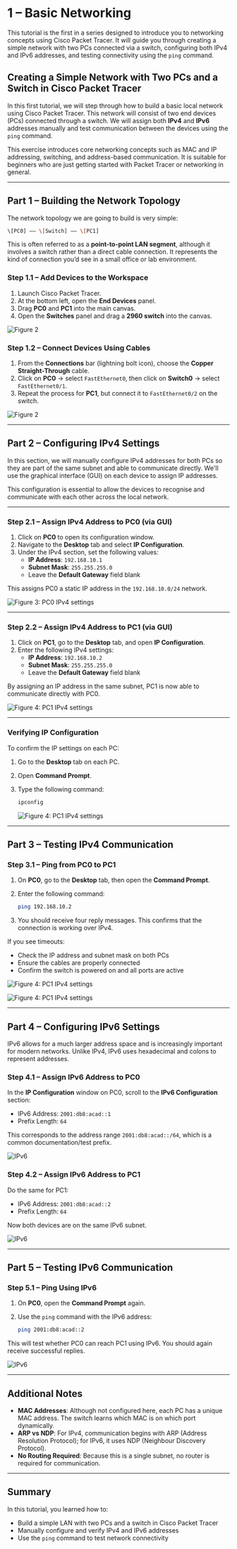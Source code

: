 # 1 – Basic Networking  

This tutorial is the first in a series designed to introduce you to networking concepts using Cisco Packet Tracer. It will guide you through creating a simple network with two PCs connected via a switch, configuring both IPv4 and IPv6 addresses, and testing connectivity using the `ping` command.

## Creating a Simple Network with Two PCs and a Switch in Cisco Packet Tracer

In this first tutorial, we will step through how to build a basic local network using Cisco Packet Tracer. This network will consist of two end devices (PCs) connected through a switch. We will assign both **IPv4** and **IPv6** addresses manually and test communication between the devices using the `ping` command.

This exercise introduces core networking concepts such as MAC and IP addressing, switching, and address-based communication. It is suitable for beginners who are just getting started with Packet Tracer or networking in general.

---

## Part 1 – Building the Network Topology

The network topology we are going to build is very simple:

```bash
\[PC0] —— \[Switch] —— \[PC1]
```

This is often referred to as a **point-to-point LAN segment**, although it involves a switch rather than a direct cable connection. It represents the kind of connection you’d see in a small office or lab environment.

### Step 1.1 – Add Devices to the Workspace

1. Launch Cisco Packet Tracer.
2. At the bottom left, open the **End Devices** panel.
3. Drag **PC0** and **PC1** into the main canvas.
4. Open the **Switches** panel and drag a **2960 switch** into the canvas.

![Figure 2](../../img/cisco-tutorials/tutorial-1/fig1.png)

### Step 1.2 – Connect Devices Using Cables

1. From the **Connections** bar (lightning bolt icon), choose the **Copper Straight-Through** cable.
2. Click on **PC0** → select `FastEthernet0`, then click on **Switch0** → select `FastEthernet0/1`.
3. Repeat the process for **PC1**, but connect it to `FastEthernet0/2` on the switch.

![Figure 2](../../img/cisco-tutorials/tutorial-1/fig2.png)

---

## Part 2 – Configuring IPv4 Settings

In this section, we will manually configure IPv4 addresses for both PCs so they are part of the same subnet and able to communicate directly. We'll use the graphical interface (GUI) on each device to assign IP addresses.

This configuration is essential to allow the devices to recognise and communicate with each other across the local network.

---

### Step 2.1 – Assign IPv4 Address to PC0 (via GUI)

1. Click on **PC0** to open its configuration window.
2. Navigate to the **Desktop** tab and select **IP Configuration**.
3. Under the IPv4 section, set the following values:
   - **IP Address**: `192.168.10.1`
   - **Subnet Mask**: `255.255.255.0`
   - Leave the **Default Gateway** field blank

This assigns PC0 a static IP address in the `192.168.10.0/24` network.

![Figure 3: PC0 IPv4 settings](../../img/cisco-tutorials/tutorial-1/fig3.png)

---

### Step 2.2 – Assign IPv4 Address to PC1 (via GUI)

1. Click on **PC1**, go to the **Desktop** tab, and open **IP Configuration**.
2. Enter the following IPv4 settings:
   - **IP Address**: `192.168.10.2`
   - **Subnet Mask**: `255.255.255.0`
   - Leave the **Default Gateway** field blank

By assigning an IP address in the same subnet, PC1 is now able to communicate directly with PC0.

![Figure 4: PC1 IPv4 settings](../../img/cisco-tutorials/tutorial-1/fig4.png)

---

### Verifying IP Configuration

To confirm the IP settings on each PC:

1. Go to the **Desktop** tab on each PC.
2. Open **Command Prompt**.
3. Type the following command:

   ```bash
   ipconfig
    ```

    ![Figure 4: PC1 IPv4 settings](../../img/cisco-tutorials/tutorial-1/fig5.png)

---

## Part 3 – Testing IPv4 Communication

### Step 3.1 – Ping from PC0 to PC1

1. On **PC0**, go to the **Desktop** tab, then open the **Command Prompt**.
2. Enter the following command:

    ```bash
    ping 192.168.10.2
    ```

3. You should receive four reply messages. This confirms that the connection is working over IPv4.

If you see timeouts:

- Check the IP address and subnet mask on both PCs
- Ensure the cables are properly connected
- Confirm the switch is powered on and all ports are active

![Figure 4: PC1 IPv4 settings](../../img/cisco-tutorials/tutorial-1/fig6.png)

![Figure 4: PC1 IPv4 settings](../../img/cisco-tutorials/tutorial-1/fig7.png)

---

## Part 4 – Configuring IPv6 Settings

IPv6 allows for a much larger address space and is increasingly important for modern networks. Unlike IPv4, IPv6 uses hexadecimal and colons to represent addresses.

### Step 4.1 – Assign IPv6 Address to PC0

In the **IP Configuration** window on PC0, scroll to the **IPv6 Configuration** section:

- IPv6 Address: `2001:db8:acad::1`
- Prefix Length: `64`

This corresponds to the address range `2001:db8:acad::/64`, which is a common documentation/test prefix.

![IPv6](../../img/cisco-tutorials/tutorial-1/fig8.png)

### Step 4.2 – Assign IPv6 Address to PC1

Do the same for PC1:

- IPv6 Address: `2001:db8:acad::2`
- Prefix Length: `64`

Now both devices are on the same IPv6 subnet.

![IPv6](../../img/cisco-tutorials/tutorial-1/fig9.png)

---

## Part 5 – Testing IPv6 Communication

### Step 5.1 – Ping Using IPv6

1. On **PC0**, open the **Command Prompt** again.
2. Use the `ping` command with the IPv6 address:

   ```bash
   ping 2001:db8:acad::2
   ```

This will test whether PC0 can reach PC1 using IPv6. You should again receive successful replies.

![IPv6](../../img/cisco-tutorials/tutorial-1/fig10.png)

---

## Additional Notes

- **MAC Addresses**: Although not configured here, each PC has a unique MAC address. The switch learns which MAC is on which port dynamically.
- **ARP vs NDP**: For IPv4, communication begins with ARP (Address Resolution Protocol); for IPv6, it uses NDP (Neighbour Discovery Protocol).
- **No Routing Required**: Because this is a single subnet, no router is required for communication.

---

## Summary

In this tutorial, you learned how to:

- Build a simple LAN with two PCs and a switch in Cisco Packet Tracer
- Manually configure and verify IPv4 and IPv6 addresses
- Use the `ping` command to test network connectivity
